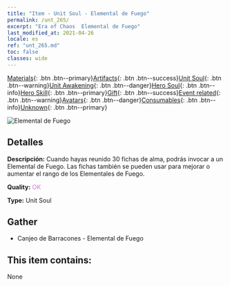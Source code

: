 ```yaml
---
title: "Item - Unit Soul - Elemental de Fuego"
permalink: /unt_265/
excerpt: "Era of Chaos  Elemental de Fuego"
last_modified_at: 2021-04-26
locale: es
ref: "unt_265.md"
toc: false
classes: wide
---
```

 [Materials](/ItemsES/){: .btn .btn--primary}[Artifacts](/ItemsES/Artifacts/){: .btn .btn--success}[Unit Soul](/ItemsES/UnitSoul/){: .btn .btn--warning}[Unit Awakening](/ItemsES/UnitAwakening/){: .btn .btn--danger}[Hero Soul](/ItemsES/HeroSoul/){: .btn .btn--info}[Hero Skill](/ItemsES/HeroSkill/){: .btn .btn--primary}[Gift](/ItemsES/Gift/){: .btn .btn--success}[Event related](/ItemsES/Events/){: .btn .btn--warning}[Avatars](/ItemsES/Avatars/){: .btn .btn--danger}[Consumables](/ItemsES/Consumables/){: .btn .btn--info}[Unknown](/ItemsES/Unknown/){: .btn .btn--primary}

 ![Elemental de Fuego](/images/u/ti_liehuoyuansu.jpg)

## Detalles
 **Descripción:** Cuando hayas reunido 30 fichas de alma, podrás invocar a un Elemental de Fuego. Las fichas también se pueden usar para mejorar o aumentar el rango de los Elementales de Fuego.

 **Quality:** <span style="color: #DA70D6">OK</span>

 **Type:** Unit Soul

## Gather

*    Canjeo de Barracones - Elemental de Fuego 

## This item contains:

  None


